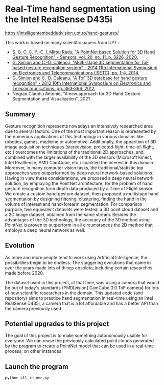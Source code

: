 # Real-Time hand segmentation using the Intel RealSense D435i

https://intelligentembeddedvision.upt.ro/hand-gestures/

This work is based on many scientific papers from UPT : 

- [S. G. C. C. P.-C. I. Mîrșu Radu, "A PointNet based Solution for 3D Hand Gesture Recognition" - Sensors, vol. 20, no. 11, p. 3226, 2020.](https://www.mdpi.com/1424-8220/20/11/3226)
- [G. Simion and C.-D. Caleanu, "Multi-stage 3D segmentation for ToF based gesture recognition system" - 2014 11th International Symposium on Electronics and Telecommunications (ISETC), pp. 1-4, 2014.](https://ieeexplore.ieee.org/document/7010800/)
- [G. Simion and C.-D. Caleanu, "A ToF 3D database for hand gesture recognition" - 2012 10th International Symposium on Electronics and Telecommunications, pp. 363-366, 2012.](https://ieeexplore.ieee.org/abstract/document/6408145)
- Negrau Claudiu Antonio, "A new approach for 3D Hand Gesture Segmentation and Visualization", 2021

## Summary

Gesture recognition represents nowadays an intensively researched area due to several factors. One of the most important reason is represented by the numerous applications of this technology in various domains like robotics, games, medicine or automotive. Additionally, the apparition of 3D image acquisition techniques (stereovision, projected-light, time-of-flight, etc.) overcomes the limitations of the traditional 2D approaches, and, combined with the larger availability of the 3D sensors (Microsoft Kinect, Intel RealSense, PMD CamCube, etc.) sparkled the interest in this domain. Moreover, in many computer vision tasks, the traditional/statistic top approaches were outperformed by deep neural network-based solutions. Having in view these considerations, we proposed a deep neural network solution, by employing the PointNet architecture, for the problem of hand gesture recognition form depth data produced by a Time of Flight sensor. We create a custom hand gesture dataset, then proposed a multistage hand segmentation by designing filtering, clustering, finding the hand in the volume of interest and hand-forearm segmentation. For comparison purpose, two equivalent datasets were tested: a 3D point cloud dataset and a 2D image dataset, obtained from the same stream. Besides the advantages of the 3D technology, the accuracy of the 3D method using PointNet is proven to outperform in all circumstances the 2D method that employs a deep neural network as well.

## Evolution

As more and more people tend to work using Artificial Intelligence, the possibilities begin to be endless. 
The staggering evolutions that came in over the years made lots of things obsolete, including certain researches made before 2020.

The dataset used in this project, at that time, was using a camera that would be out of today's standards (PMD[vision] CamCube 3.0 ToF camera) for lots of new scientific researchers in the domain.
This updated code (and repository) aims to practice hand segmentation in real-time using an Intel RealSense D435i, a camera that is a lot affordable and has a better API than the camera previously used.

## Potential upgrades to this project

The goal of this project is to make something autonomously usable for everyone. We can reuse the previously calculated point clouds generated by the program to create a PointNet model that can be used in a real-time process, on other instances.

## Launch the program

```
python all_in_one.py
```
